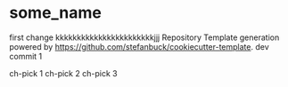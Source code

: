 # some_name

first change
kkkkkkkkkkkkkkkkkkkkkkkjjj
Repository Template generation powered by https://github.com/stefanbuck/cookiecutter-template.
dev commit 1

ch-pick 1
ch-pick 2
ch-pick 3
